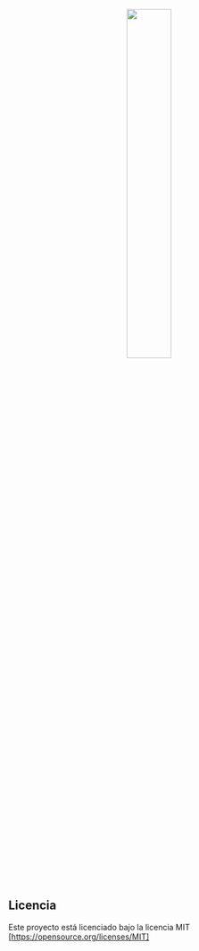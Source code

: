 <p align="center">
  <img src="http://latex.ppizarror.com/res/other/export-subtemplate.PNG" width="40%" />
</p>

## Licencia
Este proyecto está licenciado bajo la licencia MIT [https://opensource.org/licenses/MIT]